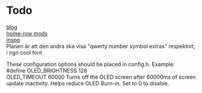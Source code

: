 # Todo
[blog](https://getreuer.info/posts/keyboards/index.html)  
[home-row mods](https://precondition.github.io/home-row-mods)  
[inspo](https://imgur.com/a/corne-crkbd-layout-DKzQ9TL)  
Planen är att den andra ska visa "qwerty number symbol extras" respektivt, i ngn cool font  

These configuration options should be placed in config.h. Example:  
#define OLED_BRIGHTNESS 128  
OLED_TIMEOUT	60000	Turns off the OLED screen after 60000ms of screen update inactivity. Helps reduce OLED Burn-in. Set to 0 to disable.

